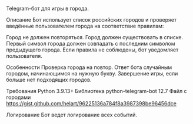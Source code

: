 Telegram-бот для игры в города.

Описание
Бот использует список российских городов и проверяет введённые пользователем города на соответствие правилам:

Город не должен повторяться.
Город должен существовать в списке.
Первый символ города должен совпадать с последним символом предыдущего города.
Если правила не соблюдены, бот уведомляет пользователя.


Особенности
Проверка города на повтор.
Ответ бота случайным городом, начинающимся на нужную букву.
Завершение игры, если больше нет подходящих городов.

Требования
Python 3.9.13+
Библиотека python-telegram-bot 12.7
Файл с городами https://gist.github.com/helart/96225136a784f8a3987398be96456dce

Логирование
Бот ведет логирование всех событий.